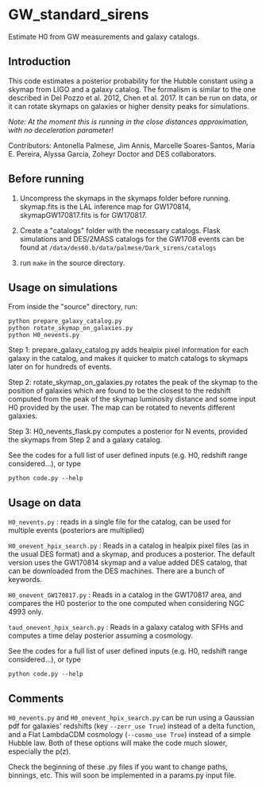 # GW_standard_sirens
Estimate H0 from GW measurements and galaxy catalogs. 

## Introduction

This code estimates a posterior probability for the Hubble constant using a skymap from LIGO and a galaxy catalog. The formalism is similar to the one described in Del Pozzo et al. 2012, Chen et al. 2017. It can be run on data, or it can rotate skymaps on galaxies or higher density peaks for simulations.

*Note: At the moment this is running in the close distances approximation, with no deceleration parameter!*

Contributors: Antonella Palmese, Jim Annis, Marcelle Soares-Santos, Maria E. Pereira, Alyssa Garcia, Zoheyr Doctor and DES collaborators.

## Before running 

1. Uncompress the skymaps in the skymaps folder before running. skymap.fits is the LAL inference map for GW170814, skymapGW170817.fits is for GW170817.

2. Create a "catalogs" folder with the necessary catalogs. Flask simulations and DES/2MASS catalogs for the GW1708 events can be found at ```/data/des60.b/data/palmese/Dark_sirens/catalogs```

3. run ```make``` in the source directory.

## Usage on simulations

From inside the "source" directory, run:

```
python prepare_galaxy_catalog.py
python rotate_skymap_on_galaxies.py
python H0_nevents.py
```

Step 1: prepare_galaxy_catalog.py adds healpix pixel information for each galaxy in the catalog, and makes it quicker to match catalogs to skymaps later on for hundreds of events.

Step 2: rotate_skymap_on_galaxies.py rotates the peak of the skymap to the position of galaxies which are found to be the closest to the redshift computed from the peak of the skymap luminosity distance and some input H0 provided by the user. The map can be rotated to nevents different galaxies. 

Step 3: H0_nevents_flask.py computes a posterior for N events, provided the skymaps from Step 2 and a galaxy catalog.

See the codes for a full list of user defined inputs (e.g. H0, redshift range considered...), or type 

```python code.py --help```

## Usage on data

```H0_nevents.py``` : reads in a single file for the catalog, can be used for multiple events (posteriors are multiplied)

```H0_onevent_hpix_search.py```  : Reads in a catalog in healpix pixel files (as in the usual DES format) and a skymap, and produces a posterior. The default version uses the GW170814 skymap and a value added DES catalog, that can be downloaded from the DES machines. There are a bunch of keywords.

```H0_onevent_GW170817.py``` : Reads in a catalog in the GW170817 area, and compares the H0 posterior to the one computed when considering NGC 4993 only.

```taud_onevent_hpix_search.py``` :  Reads in a galaxy catalog with SFHs and computes a time delay posterior assuming a cosmology.

See the codes for a full list of user defined inputs (e.g. H0, redshift range considered...), or type 

```python code.py --help```

## Comments

```H0_nevents.py``` and ```H0_onevent_hpix_search.py``` can be run using a Gaussian pdf for galaxies' redshifts (key ```--zerr_use True```) instead of a delta function, and a Flat LambdaCDM cosmology (```--cosmo_use True```) instead of a simple Hubble law. Both of these options will make the code much slower, especially the p(z).

Check the beginning of these .py files if you want to change paths, binnings, etc. This will soon be implemented in a params.py input file.
